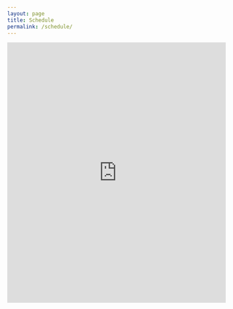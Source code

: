 ```yaml
---
layout: page
title: Schedule
permalink: /schedule/
---
```


<center>
<iframe src="https://calendar.google.com/calendar/embed?height=600&wkst=2&ctz=Europe%2FVilnius&showPrint=0&mode=WEEK&src=Y19iNGEyMzdmYTMyNzMxOTRjYTE3YWM4NWY1OWMxOGYwMTQyMzIxMTcyNzUwOTE0NzY2MWJmNzI2YWViOGE4MDdkQGdyb3VwLmNhbGVuZGFyLmdvb2dsZS5jb20&src=Y181MDY5NDM4Yzc5YTNkNTJiNDI2NWVlOGRkOTVmZWI3OTdlYWE0MGM0NmIzYjdiMTIwMGQ4NDk0NWM1ZWM1YTg0QGdyb3VwLmNhbGVuZGFyLmdvb2dsZS5jb20&src=ZW4ubGl0aHVhbmlhbiNob2xpZGF5QGdyb3VwLnYuY2FsZW5kYXIuZ29vZ2xlLmNvbQ&color=%238e24aa&color=%23d81b60&color=%23e4c441" style="border-width:0" width="100%" height="600" frameborder="0" scrolling="no"></iframe>
</center>
